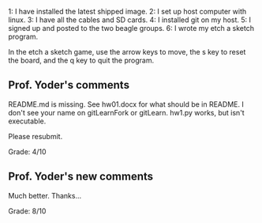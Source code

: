 1: I have installed the latest shipped image.
2: I set up host computer with linux.
3: I have all the cables and SD cards.
4: I installed git on my host.
5: I signed up and posted to the two beagle groups.
6: I wrote my etch a sketch program.

In the etch a sketch game, use the arrow keys to move, the s key to reset the board, and the q key to 
quit the program.

## Prof. Yoder's comments

README.md is missing. See hw01.docx for what should be in README.
I don't see your name on gitLearnFork or gitLearn.
hw1.py works, but isn't executable.

Please resubmit.

Grade:  4/10

## Prof. Yoder's new comments
Much better.  Thanks...

Grade:  8/10
